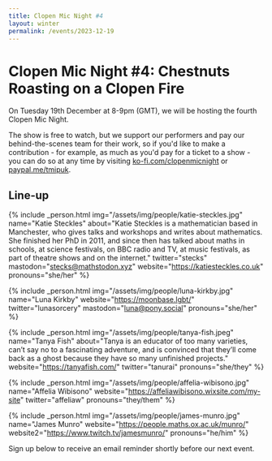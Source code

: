 ```yaml
---
title: Clopen Mic Night #4
layout: winter
permalink: /events/2023-12-19
---
```


# Clopen Mic Night #4: Chestnuts Roasting on a Clopen Fire
On Tuesday 19th December at 8-9pm (GMT), we will be hosting the fourth Clopen Mic Night.

The show is free to watch, but we support our performers and pay our behind-the-scenes team 
for their work, so if you'd like to make a contribution - for example, as much as you'd pay 
for a ticket to a show - you can do so at any time by visiting 
[ko-fi.com/clopenmicnight](https://ko-fi.com/clopenmicnight) or
[paypal.me/tmipuk](https://paypal.me/tmipuk).

## Line-up
{% include _person.html
    img="/assets/img/people/katie-steckles.jpg"
    name="Katie Steckles"
    about="Katie Steckles is a mathematician based in Manchester, who gives talks and workshops and writes about mathematics. She finished her PhD in 2011, and since then has talked about maths in schools, at science festivals, on BBC radio and TV, at music festivals, as part of theatre shows and on the internet."
    twitter="stecks"
    mastodon="stecks@mathstodon.xyz"
    website="https://katiesteckles.co.uk"
    pronouns="she/her"
%}


{% include _person.html
    img="/assets/img/people/luna-kirkby.jpg"
    name="Luna Kirkby"
    website="https://moonbase.lgbt/"
    twitter="lunasorcery"
    mastodon="luna@pony.social"
    pronouns="she/her"
%}

{% include _person.html
    img="/assets/img/people/tanya-fish.jpeg"
    name="Tanya Fish"
    about="Tanya is an educator of too many varieties, can’t say no to a fascinating adventure, and is convinced that they’ll come back as a ghost because they have so many unfinished projects."
    website="https://tanyafish.com/"
    twitter="tanurai"
    pronouns="she/they"
%}

{% include _person.html
    img="/assets/img/people/affelia-wibisono.jpg"
    name="Affelia Wibisono"
    website="https://affeliawibisono.wixsite.com/my-site"
    twitter="affeliaw"
    pronouns="they/them"
%}

{% include _person.html
    img="/assets/img/people/james-munro.jpg"
    name="James Munro"
    website="https://people.maths.ox.ac.uk/munro/"
    website2="https://www.twitch.tv/jamesmunro/"
    pronouns="he/him"
%}

Sign up below to receive an email reminder shortly before our next event.
<div class="sender-form-field" data-sender-form-id="ks7i2oxmaq7jqdqvszm" style="text-align:center"></div>

